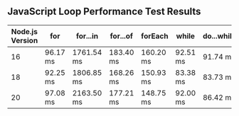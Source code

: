 ## JavaScript Loop Performance Test Results

| Node.js Version | for | for...in | for...of | forEach | while | do...while | map | filter | reduce |
|----------------|-----|---------|--------|--------|-------|----------|-----|--------|--------|
| 16 | 96.17 ms | 1761.54 ms | 183.40 ms | 160.20 ms | 92.51 ms | 91.74 ms | 115.57 ms | 159.83 ms |
| 18 | 92.25 ms | 1806.85 ms | 168.26 ms | 150.93 ms | 83.38 ms | 83.73 ms | 102.72 ms | 148.69 ms |
| 20 | 97.08 ms | 2163.50 ms | 177.21 ms | 148.75 ms | 92.00 ms | 86.42 ms | 100.96 ms | 139.40 ms |
